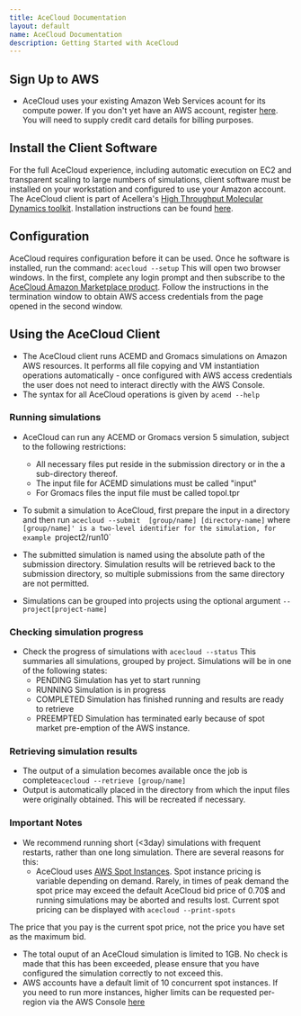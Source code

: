 ```yaml
---
title: AceCloud Documentation
layout: default
name: AceCloud Documentation
description: Getting Started with AceCloud
---
```



## Sign Up to AWS

* AceCloud uses your existing Amazon Web Services acount for its compute power. If you don't yet have an AWS account, register <a href="http://aws.amazon.com/">here</a>. You will need to supply credit card details for billing purposes.


## Install the Client Software

For the full AceCloud experience, including automatic execution on EC2 and transparent scaling to large numbers of simulations, client software must be installed on your workstation and configured to use your Amazon account. The AceCloud client is part of Acellera's <a href="https://www.htmd.org">High Throughput Molecular Dynamics toolkit</a>. Installation instructions can be found <a href="https://www.htmd.org/download.html">here</a>.

## Configuration

AceCloud requires configuration before it can be used. Once he software is installed, run the command:
```acecloud --setup```
This will open two browser windows. In the first, complete any login prompt and then subscribe to the <a href="https://aws.amazon.com/marketplace/pp/B01N3SBK3Z">AceCloud Amazon Marketplace product</a>.
Follow the instructions in the termination window to obtain AWS access credentials from the page opened in the second window.
   
## Using the AceCloud Client

* The AceCloud client runs ACEMD and Gromacs simulations on Amazon AWS resources. It performs all file copying and VM instantiation operations automatically - once configured with AWS access credentials the user does not need to interact directly with the AWS Console.
* The syntax for all AceCloud operations is given by
```acemd --help```

### Running simulations

* AceCloud can run any ACEMD or Gromacs version 5 simulation, subject to the following restrictions:
  * All necessary files put reside in the submission directory or in the a sub-directory thereof.
  * The input file for ACEMD simulations must be called "input"
  * For Gromacs files the input file must be called topol.tpr


* To submit a simulation to AceCloud, first prepare the input in a directory and then run
```acecloud --submit  [group/name] [directory-name]```
where `[group/name]' is a two-level identifier for the simulation, for example `project2/run10` 
* The submitted simulation is named using the absolute path of the submission directory. Simulation results will be retrieved back to the submission directory, so multiple submissions from the same directory are not permitted.
* Simulations can be grouped into projects using the optional argument ```--project[project-name]```

### Checking simulation progress

* Check the progress of simulations with
```acecloud --status```
This summaries all simulations, grouped by project. Simulations will be in one of the following states:
  * PENDING Simulation has yet to start running
  * RUNNING Simulation is in progress
  * COMPLETED Simulation has finished running and results are ready to retrieve
  * PREEMPTED Simulation has terminated early because of spot market pre-emption of the AWS instance.


### Retrieving simulation results

* The output of a simulation becomes available once the job is complete```acecloud --retrieve [group/name]```
* Output is automatically placed in the directory from which the input files were originally obtained. This will be recreated if necessary.



### Important Notes

* We recommend running short (<3day) simulations with frequent restarts, rather than one long simulation. There are several reasons for this:
  * AceCloud uses <a href="http://aws.amazon.com/ec2/purchasing-options/spot-instances/">AWS Spot Instances</a>. Spot instance pricing is variable depending on demand. Rarely, in times of peak demand the spot price may exceed the default AceCloud bid price of 0.70$ and running simulations may be aborted and results lost.  Current spot pricing can be displayed with ```acecloud --print-spots```

The price that you pay is the current spot price, not the price you have set as the maximum bid.
  * The total ouput of an AceCloud simulation is limited to 1GB. No check is made that this has been exceeded, please ensure that you have configured the simulation correctly to not exceed this.
* AWS accounts have a default limit of 10 concurrent spot instances. If you need to run more instances, higher limits can be requested per-region via the AWS Console <a href="https://console.aws.amazon.com/ec2/v2/home?region=us-west-2#Limits">here</a>

